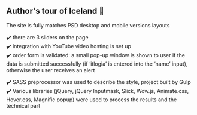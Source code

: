 ## Author's tour of Iceland 🧊

The site is fully matches PSD desktop and mobile versions layouts

✔️ there are 3 sliders on the page<br>
✔️ integration with YouTube video hosting is set up<br>
✔️ order form is validated: a small pop-up window is shown to user if the data is submitted successfully (if ‘itlogia’ is entered into the ‘name’ input), otherwise the user receives an alert<br>

✔️ SASS preprocessor was used to describe the style, project built by Gulp<br>
✔️ Various libraries (jQuery, jQuery Inputmask, Slick, Wow.js, Animate.css, Hover.css, Magnific popup) were used to process the results and the technical part<br>

